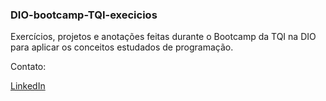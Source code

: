 ### DIO-bootcamp-TQI-execicios

Exercícios, projetos e anotações feitas durante o Bootcamp da TQI na DIO para aplicar os conceitos estudados de programação.

Contato:

[LinkedIn](https://www.linkedin.com/in/andherpaulo/)

